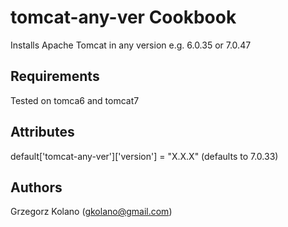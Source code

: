 tomcat-any-ver Cookbook
=======================
Installs Apache Tomcat in any version e.g. 6.0.35 or 7.0.47


Requirements
------------
Tested on tomca6 and tomcat7

Attributes
----------
default['tomcat-any-ver']['version'] = "X.X.X" (defaults to 7.0.33)

Authors
-------------------
Grzegorz Kolano (gkolano@gmail.com)
